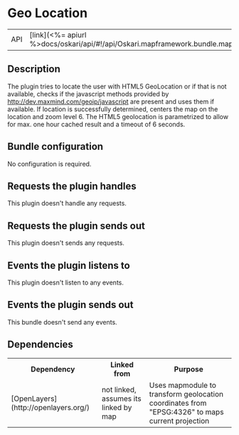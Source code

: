 # Geo Location

<table>
  <tr>
    <td>API</td><td>[link](<%= apiurl %>docs/oskari/api/#!/api/Oskari.mapframework.bundle.mapmodule.plugin.GeoLocationPlugin)</td>
  </tr>
</table>

## Description

The plugin tries to locate the user with HTML5 GeoLocation or if that is not available, checks if the javascript methods provided by http://dev.maxmind.com/geoip/javascript are present and uses them if available. If location is successfully determined, centers the map on the location and zoom level 6. The HTML5 geolocation is parametrized to allow for max. one hour cached result and a timeout of 6 seconds.

## Bundle configuration

No configuration is required.

## Requests the plugin handles

This plugin doesn't handle any requests.

## Requests the plugin sends out

This plugin doesn't sends any requests.

## Events the plugin listens to

This plugin doesn't listen to any events.

## Events the plugin sends out

This bundle doesn't send any events.

## Dependencies

<table>
  <tr>
    <th>Dependency</th><th>Linked from</th><th>Purpose</th>
  </tr>
  <tr>
    <td>[OpenLayers](http://openlayers.org/)</td>
    <td>not linked, assumes its linked by map</td>
    <td>Uses mapmodule to transform geolocation coordinates from "EPSG:4326" to maps current projection</td>
  </tr>
</table>
